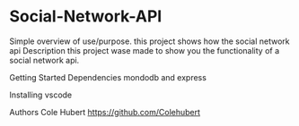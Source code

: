 # Social-Network-API

Simple overview of use/purpose.
this project shows how the social network api
Description
this project wase made to show you the functionality of a social network api.

Getting Started
Dependencies
mondodb and express

Installing
vscode

Authors
Cole Hubert
https://github.com/Colehubert
